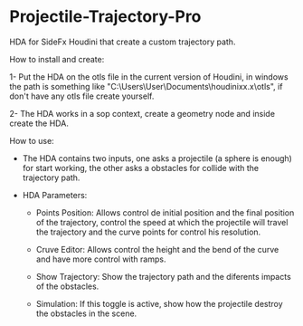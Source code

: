 # Projectile-Trajectory-Pro
HDA for SideFx Houdini that create a custom trajectory path. 

How to install and create: 

1- Put the HDA on the otls file in the current version of Houdini, in windows the path is something like "C:\Users\User\Documents\houdinixx.x\otls", if don't have any otls file create yourself.

2- The HDA works in a sop context, create a geometry node and inside create the HDA.

How to use:

- The HDA contains two inputs, one asks a projectile (a sphere is enough) for start working, the other asks a obstacles for collide with the trajectory path.
- HDA Parameters:

    -  Points Position: Allows control de initial position and the final 
    position of the trajectory, control the speed at which the projectile 
    will travel the trajectory and the curve points for control his 
    resolution.

    - Cruve Editor: Allows control the height and the bend of the curve 
    and have more control with ramps.

    - Show Trajectory: Show the trajectory path and the diferents impacts 
    of the obstacles.

    - Simulation: If this toggle is active, show how the projectile destroy 
    the obstacles in the scene.
